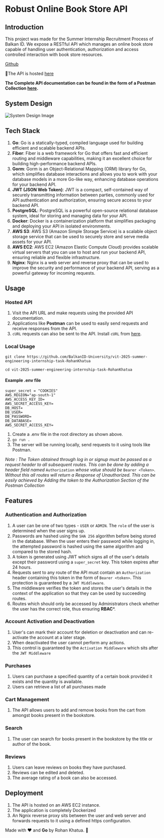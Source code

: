 # Robust Online Book Store API
## Introduction

This project was made for the Summer Internship Recruitment Process of Balkan ID. We expose a RESTful API which manages an online book store capable of handling user authentication, authorization and access controlled interaction with book store resources.

[Github](https://github.com/BalkanID-University/vit-2025-summer-engineering-internship-task-RohanKhatua)

🔗The API is hosted [here](https://books-api.rohankhatua.dev/api)

**The Complete API documentation can be found in the form of a Postman Collection [here](https://documenter.getpostman.com/view/25992245/2s9Y5ZvMbf).**

## System Design 

![System Design Image](https://raw.githubusercontent.com/RohanKhatua/fiber-jwt/main/sys_design.png?token=GHSAT0AAAAAACE3PL3XLRGCIKAOZLMJADOIZHTG7CA)

## Tech Stack

1. **Go**: Go is a statically-typed, compiled language used for building efficient and scalable backend APIs.
2. **Fiber**: Fiber is a web framework for Go that offers fast and efficient routing and middleware capabilities, making it an excellent choice for building high-performance backend APIs.
3. **Gorm**: Gorm is an Object-Relational Mapping (ORM) library for Go, which simplifies database interactions and allows you to work with your database models in a more Go-like way, enhancing database operations for your backend API.
4. **JWT (JSON Web Token)**: JWT is a compact, self-contained way of securely transmitting information between parties, commonly used for API authentication and authorization, ensuring secure access to your backend API.
5. **PostgreSQL**: PostgreSQL is a powerful open-source relational database system, ideal for storing and managing data for your API.
6. **Docker**: Docker is a containerization platform that simplifies packaging and deploying your API in isolated environments.
7. **AWS S3**: AWS S3 (Amazon Simple Storage Service) is a scalable object storage service that can be used to securely store and serve media assets for your API.
8. **AWS EC2**: AWS EC2 (Amazon Elastic Compute Cloud) provides scalable virtual servers that you can use to host and run your backend API, ensuring reliable and flexible infrastructure.
9. **Nginx**: Nginx is a web server and reverse proxy that can be used to improve the security and performance of your backend API, serving as a powerful gateway for incoming requests.

## Usage

### Hosted API

1. Visit the API URL and make requests using the provided API documentation. 
2. Applications like **Postman** can be used to easily send requests and receive responses from the API.
3. `cURL` requests can also be sent to the API. Install `cURL` from [here](https://everything.curl.dev/get).

### Local Usage

```shell
git clone https://github.com/BalkanID-University/vit-2025-summer-engineering-internship-task-RohanKhatua
```
```shell
cd vit-2025-summer-engineering-internship-task-RohanKhatua
```
#### Example .env file

```env
super_secret = "COOKIES"
AWS_REGION="ap-south-1"
AWS_ACCESS_KEY_ID=
AWS_SECRET_ACCESS_KEY=
DB_HOST=
DB_USER=
DB_PASSWORD=
DB_DATABASE=
AWS_SECRET_ACCESS_KEY=
```

1. Create a .env file in the root directory as shown above.
2. ```go run .```
3. The server will be running locally, send requests to it using tools like Postman.

*Note : The Token obtained through log in or signup must be passed as a request header to all subsequent routes. This can be done by adding a header field named* ```Authorization``` *whose value should be* ```Bearer <Token>```. *Without this all routes will return a Response of Unauthorized. This can be easily achieved by Adding the token to the Authorization Section of the Postman Collection*
## Features

### Authentication and Authorization

1. A user can be one of two types - `USER` or `ADMIN`. The `role` of the user is determined when the user signs up.
2. Passwords are hashed using the `SHA 256` algorithm before being stored in the database. When the user enters their password while logging in, the attempted password is hashed using the same algorithm and compared to the stored hash.
3. A token is generated using JWT which signs all of the user's details except their password using a `super_secret` key. This token expires after 24 hours.
4. Requests sent to any route of the API must contain an `Authorization` header containing this token in the form of `Bearer <token>`. This protection is guaranteed by a `JWT Middleware`.
5. The middleware verifies the token and stores the user's details in the context of the application so that they can be used by succeeding routes.
6. Routes which should only be accessed by Administrators check whether the user has the correct role, thus ensuring **RBAC***.
### Account Activation and Deactivation

1. User's can mark their account for deletion or deactivation and can re-activate the account at a later stage. 
2. When deactivated the user cannot perform any actions. 
3. This control is guaranteed by the `Activation Middleware` which sits after the `JWT Middleware`
### Purchases

1. Users can purchase a specified quantity of a certain book provided it exists and the quantity is available.
2. Users can retrieve a list of all purchases made
### Cart Management 

1. The API allows users to add and remove books from the cart from amongst books present in the bookstore.
### Search

1. The user can search for books present in the bookstore by the title or author of the book.
### Reviews

1. Users can leave reviews on books they have purchased.
2. Reviews can be edited and deleted.
3. The average rating of a book can also be accessed.

## Deployment

1. The API is hosted on an AWS EC2 instance.
2. The application is completely Dockerized
3. An Ngnix reverse proxy sits between the user and web server and forwards requests to it using a defined https configuration.

Made with ❤️ and **Go** by Rohan Khatua. 👋